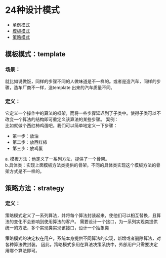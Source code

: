 # 24种设计模式

* [单例模式](#md-singleton)
* [模板模式](#模板模式：template)
* [策略模式](#策略方法：strategy)

## 模板模式：template
### 场景：
就比如说做饭，同样的步骤不同的人做味道是不一样的。或者是造汽车，同样的步骤，造车厂商不一样，造template
出来的汽车质量不同。
### 定义：
它定义一个操作中的算法的框架，而将一些步骤延迟到了子类中。使得子类可以不改变一个算法的结构即可重定义该算法的某些步骤。
案例：<br>
比如就做个西红柿鸡蛋吧。我们可以简单地定义一下步骤：

* 第一步：放油
* 第二步：放西红柿
* 第三步：放鸡蛋

a. 模板方法：他定义了一系列方法，提供了一个骨架。<br>
b.具体类：实现上面模板方法类提供的骨架。不同的具体类实现这个模板方法的骨架方式是不一样的。

## 策略方法：strategy

### 定义：
策略模式定义了一系列算法，并将每个算法封装起来，使他们可以相互替换，且算法的变化不会影响到使用算法的客户。
需要设计一个接口，为一系列实现类提供统一的方法，多个实现类实现该接口，设计一个抽象类

策略模式的决定权在用户，系统本身提供不同算法的实现，新增或者删除算法，对各种算法做封装。
因此，策略模式多用在算法决策系统中，外部用户只需要决定用哪个算法即可。








